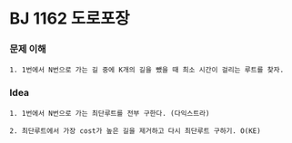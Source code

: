 # BJ 1162 도로포장

### 문제 이해
```
1. 1번에서 N번으로 가는 길 중에 K개의 길을 뺐을 때 최소 시간이 걸리는 루트를 찾자.
```

### Idea
```
1. 1번에서 N번으로 가는 최단루트를 전부 구한다. (다익스트라)

2. 최단루트에서 가장 cost가 높은 길을 제거하고 다시 최단루트 구하기. O(KE)
```